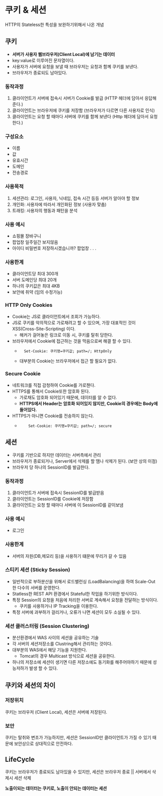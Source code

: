 # 쿠키 & 세션

HTTP의 Stateless한 특성을 보완하기위해서 나온 개념

## 쿠키 
- **서버가 사용자 웹브라우저(Client Local)에 남기는 데이터**
- key:value로 이루어진 문자열이다.
- 사용자가 서버에 요청을 보낼 때 브라우저는 요청과 함꼐 쿠키를 보낸다.
- 브라우저가 종료되도 남아있다.

### 동작과정
1. 클라이언트가 서버에 접속시 서버가 Cookie를 발급 (HTTP 헤더에 담아서 응답해준다.)
2. 클라이언트는 브라우저에 쿠키를 저장함 (브라우저가 다르면 다른 사용자로 인식)
3. 클라이언트는 요청 할 때마다 서버에 쿠키를 함께 보낸다 (Http 헤더에 담아서 요청한다.)

### 구성요소
- 이름
- 값
- 유효시간
- 도메인
- 전송경로

### 사용목적
1. 세션관리: 로그인, 사용자, 닉네임, 접속 시간 등등 서버가 알아야 할 정보
2. 개인화: 사용자에 따라서 개인화된 정보 (사용자 맞춤)
3. 트래킹: 사용자의 행동과 패턴을 분석

### 사용 예시
- 쇼핑몰 장바구니
- 팝업창 일주일간 보지않음
- 아이디 비밀번호 저장하시겠습니까? 팝업창
            .
            .
            .

### 사용한계
- 클라이언트당 최대 300개
- 서버 도메인당 최대 20개
- 하나의 쿠키값은 최대 4KB
- 보안에 취약 (임의 수정가능)

### HTTP Only Cookies
- Cookie는 JS로 클라이언트에서 조회가 가능하다.
- JS로 쿠키를 악의적으로 가로채려고 할 수 있으며, 가장 대표적인 것이 XSS(Cross-Site-Scripting) 이다.
  - 해커가 걸어놓은 링크로 이동 시, 쿠키를 탈취 당한다.
- 브라우저에서 Cookie에 접근하는 것을 막음으로써 해결 할 수 있다.
  - ```text
      Set-Cookie: 쿠키명=쿠키값; path=/; HttpOnly
    ```
  - 대부분의 Cookie는 브라우저에서 접근 할 필요가 없다.

### Secure Cookie
- 네트워크를 직접 감청하여 Cookie를 가로챈다.
- HTTPS를 통해서 Cookie또한 암호화 된다.
  - 가로채도 암호화 되어있기 때문에, 데이터를 알 수 없다.
  - **HTTPS에서 Header는 암호화 되어있지 않지만, Cookie의 경우에는 Body에 들어있다.**
- HTTPS가 아니면 Cookie를 전송하지 않는다.
  - ```text
        Set-Cookie: 쿠키명=쿠키값; path=/; secure
    ```


## 세션
- 쿠키를 기반으로 하지만 데이터는 서버측에서 관리
- 브라우저가 종료되거나, Server에서 삭제를 할 땜나 삭제가 된다. (보안 상의 이점)
- 브라우저 당 하나의 SessionID를 발급한다.

### 동작과정
1. 클라이언트가 서버에 접속시 SessionID를 발급받음
2. 클라이언트는 SessionID를 Cookie에 저장함
3. 클라이언트는 요청 할 때마다 서버에 이 SessionID를 같이보냄

### 사용 예시
- 로그인

### 사용한계
- 서버의 자원(DB,메모리 등)을 사용하기 떄문에 무리가 갈 수 있음

### 스티키 세션 (Sticky Session)
- 일반적으로 부하분산을 위해서 로드밸런싱 (LoadBalancing)을 하여 Scale-Out 한 다수의 서버를 운영한다.
- Statless한 REST API 환경에서 Stateful한 작업을 하기위한 방식이다.
- 특정 Session의 요청을 처음에 처리한 서버로 계속해서 요청을 전달하는 방식이다.
    - 쿠키를 사용하거나 IP Tracking을 이용한다.
- 특정 서버에 과부하가 걸리거나, 오류가 나면 세션이 모두 소실될 수 있다.

### 세션 클러스터링 (Session Clustering)
- 분산환경에서 WAS 사이의 세션을 공유하는 기술
- 각 서버의 세션저장소를 Clustring해서 관리하는 것이다.
- 대부분의 WAS에서 해당 기능을 지원한다.
    - Tomcat의 경우 Multicast 방식으로 세션을 공유한다.
- 하나의 저장소에 세션이 생기면 다른 저장소에도 동기화를 해주어야하기 때문에 성능저하가 발생 할 수 있다.


## 쿠키와 세션의 차이

### 저장위치
쿠키는 브라우저 (Client Local), 세션은 서버에 저장된다.

### 보안
쿠키는 탈취와 변조가 가능하지만, 세션은 SessionID만 클라이언트가 가질 수 있기 때문에
보안상으로 상대적으로 안전하다.

## LifeCycle
쿠키는 브라우저가 종료되도 남아있을 수 있지만, 세션은 브라우저 종료 || 서버에서 삭제시 세션 삭제

**노출이되는 데이터는 쿠키로, 노출이 안되는 데이터는 세션**
